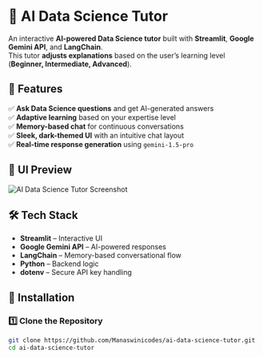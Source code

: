 # 🧠 AI Data Science Tutor  

An interactive **AI-powered Data Science tutor** built with **Streamlit**, **Google Gemini API**, and **LangChain**.  
This tutor **adjusts explanations** based on the user’s learning level (**Beginner, Intermediate, Advanced**).  

## 🚀 Features  
✅ **Ask Data Science questions** and get AI-generated answers  
✅ **Adaptive learning** based on your expertise level  
✅ **Memory-based chat** for continuous conversations  
✅ **Sleek, dark-themed UI** with an intuitive chat layout  
✅ **Real-time response generation** using `gemini-1.5-pro`  

## 🎨 UI Preview  
![AI Data Science Tutor Screenshot](preview.png)  

## 🛠 Tech Stack  
- **Streamlit** – Interactive UI  
- **Google Gemini API** – AI-powered responses  
- **LangChain** – Memory-based conversational flow  
- **Python** – Backend logic  
- **dotenv** – Secure API key handling  

## 🔧 Installation  

### 1️⃣ Clone the Repository  
```sh
git clone https://github.com/Manaswinicodes/ai-data-science-tutor.git
cd ai-data-science-tutor
